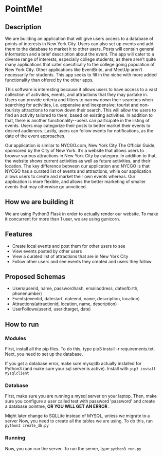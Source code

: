 # PointMe!

## Description

We are building an application that will give users access to a database of points of interests in New York City. Users can also set up events and add them to the database to market it to other users. Posts will contain general information and a brief description about the event. The app will cater to a diverse range of interests, especially college students, as there aren’t quite many applications that cater specifically to the college going population of New York City. Other applications like EventBrite, and MeetUp aren’t necessarily for students. This app seeks to fill in the niche with more added functionality than offered by the other apps. <br />

This software is interesting because it allows users to have access to a vast collection of activities, events, and attractions that they may partake in. Users can provide criteria and filters to narrow down their searches when searching for activities, i.e. expensive and inexpensive; tourist and non-touristy attractions to narrow down their search. This will allow the users to find an activity tailored to them, based on existing activities. In addition to that, there is another functionality--users can participate in the listing of events. Users may categorize their posts to better market their events to desired audiences. Lastly, users can follow events for notifications, as the date of the event approaches. <br />
	
Our application is similar to NYCGO.com, New York City The Official Guide, sponsored by the City of New York. It’s a website that allows users to browse various attractions in New York City by category. In addition to that, the website shows current activities as well as future activities, and their location. The key difference between our application and NYCGO is that NYCGO has a curated list of events and attractions, while our application allows users to create and market their own events whereas. Our application is more flexible, and allows the better marketing of smaller events that may otherwise go unnoticed. <br />

## How we are building it

We are using Python3 Flask in order to actually render our website. To make it concurrent for more than 1 user, we are using gunicorn.

## Features

- Create local events and post them for other users to see
- View events posted by other users
- View a curated list of attractions that are in New York City
- Follow other users and see events they created and users they follow

## Proposed Schemas

- Users(userid,  name, passwordhash, emailaddress, dateofbirth, phonenumber)
- Events(eventid, datestart, dateend, name, description, location)
- Attractions(attractionid, location, name, description)
- UserFollows(userid, useridtarget, date)

## How to run

### Modules

First, install all the pip files. To do this, type pip3 install -r requirements.txt. Next, you need to set up the database.

If you get a database error, make sure mysqldb actually installed for Python3 (and make sure your sql server is active). Install with `pip3 install mysqlclient` <br />

### Database

First, make sure you are running a mysql server on your laptop. Then, make sure you configure a user called test with password 'password' and create a database pointme, <b> OR YOU WILL GET AN ERROR </b>.

Might later change to SQLLite instead of MYSQL, unless we migrate to a server
Now, you need to create all the tables we are using. To do this, run `python3 create_db.py` <br />


### Running

Now, you can run the server. To run the server, type `python3 run.py`